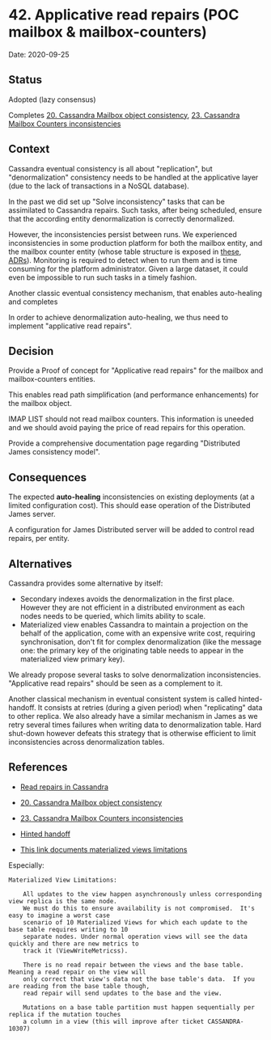 # 42. Applicative read repairs (POC mailbox & mailbox-counters)

Date: 2020-09-25

## Status

Adopted (lazy consensus)

Completes [20. Cassandra Mailbox object consistency](0020-cassandra-mailbox-object-consistency.md),
[23. Cassandra Mailbox Counters inconsistencies](0023-cassandra-mailbox-counters-inconsistencies.md)

## Context

Cassandra eventual consistency is all about "replication", but "denormalization" consistency needs
to be handled at the applicative layer (due to the lack of transactions in a NoSQL database).

In the past we did set up "Solve inconsistency" tasks that can be assimilated to Cassandra repairs. Such
tasks, after being scheduled, ensure that the according entity denormalization is correctly denormalized.

However, the inconsistencies persist between runs. We experienced inconsistencies in some production platform
for both the mailbox entity, and the mailbox counter entity (whose table structure is exposed in
[these](0020-cassandra-mailbox-object-consistency.md), [ADRs](0023-cassandra-mailbox-counters-inconsistencies.md)).
Monitoring is required to detect when to run them and is time consuming for the platform administrator.
Given a large dataset, it could even be impossible to run such tasks in a timely fashion.

Another classic eventual consistency mechanism, that enables auto-healing and completes

In order to achieve denormalization auto-healing, we thus need to implement "applicative read repairs".

## Decision

Provide a Proof of concept for "Applicative read repairs" for the mailbox and mailbox-counters entities.

This enables read path simplification (and performance enhancements) for the mailbox object.

IMAP LIST should not read mailbox counters. This information is uneeded and we should avoid paying the
price of read repairs for this operation.

Provide a comprehensive documentation page regarding "Distributed James consistency model".

## Consequences

The expected **auto-healing** inconsistencies on existing deployments (at a limited configuration cost).
This should ease operation of the Distributed James server.

A configuration for James Distributed server will be added to control read repairs, per entity.

## Alternatives

Cassandra provides some alternative by itself:

 - Secondary indexes avoids the denormalization in the first place. However they are not efficient in
 a distributed environment as each nodes needs to be queried, which limits ability to scale.
 - Materialized view enables Cassandra to maintain a projection on the behalf of the application,
 come with an expensive write cost, requiring synchronisation, don't fit for complex denormalization
 (like the message one: the primary key of the originating table needs to appear in the materialized
 view primary key).

We already propose several tasks to solve denormalization inconsistencies. "Applicative read repairs" should be
seen as a complement to it.

Another classical mechanism in eventual consistent system is called hinted-handoff. It consists at retries
(during a given period) when "replicating" data to other replica. We also already have a similar mechanism
in James as we retry several times failures when writing data to denormalization table. Hard shut-down however
defeats this strategy that is otherwise efficient to limit inconsistencies across denormalization tables.

## References

 - [Read repairs in Cassandra](https://cassandra.apache.org/doc/latest/operating/read_repair.html)
 - [20. Cassandra Mailbox object consistency](0020-cassandra-mailbox-object-consistency.md)
 - [23. Cassandra Mailbox Counters inconsistencies](0023-cassandra-mailbox-counters-inconsistencies.md)
 - [Hinted handoff](https://cassandra.apache.org/doc/latest/operating/hints.html)

 - [This link documents materialized views limitations]()

Especially:

```
Materialized View Limitations:

    All updates to the view happen asynchronously unless corresponding view replica is the same node.
    We must do this to ensure availability is not compromised.  It's easy to imagine a worst case
    scenario of 10 Materialized Views for which each update to the base table requires writing to 10
    separate nodes. Under normal operation views will see the data quickly and there are new metrics to
    track it (ViewWriteMetricss).

    There is no read repair between the views and the base table.  Meaning a read repair on the view will
    only correct that view's data not the base table's data.  If you are reading from the base table though,
    read repair will send updates to the base and the view.

    Mutations on a base table partition must happen sequentially per replica if the mutation touches
    a column in a view (this will improve after ticket CASSANDRA-10307)
```
